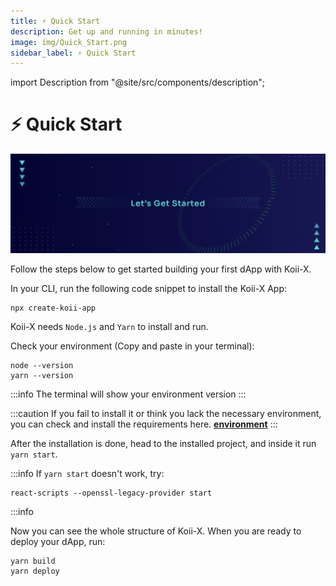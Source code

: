 ```yaml
---
title: ⚡ Quick Start
description: Get up and running in minutes!
image: img/Quick_Start.png
sidebar_label: ⚡ Quick Start
---
```


import Description from "@site/src/components/description";

# ⚡ Quick Start

![Banner](../img/Quick_Start.png)

<Description
  text="Get up and running in minutes!"
/>

Follow the steps below to get started building your first dApp with Koii-X.

In your CLI, run the following code snippet to install the Koii-X App:

```shell
npx create-koii-app
```

Koii-X needs `Node.js` and `Yarn` to install and run.

Check your environment (Copy and paste in your terminal):

```
node --version
yarn --version
```

:::info
The terminal will show your environment version
:::

:::caution
If you fail to install it or think you lack the necessary environment, you can check and install the requirements here. [**environment**](./environment "mention")
:::

After the installation is done, head to the installed project, and inside it run `yarn start`.

:::info
If `yarn start` doesn't work, try:

```
react-scripts --openssl-legacy-provider start
```

:::info

Now you can see the whole structure of Koii-X. When you are ready to deploy your dApp, run:

```
yarn build
yarn deploy
```

